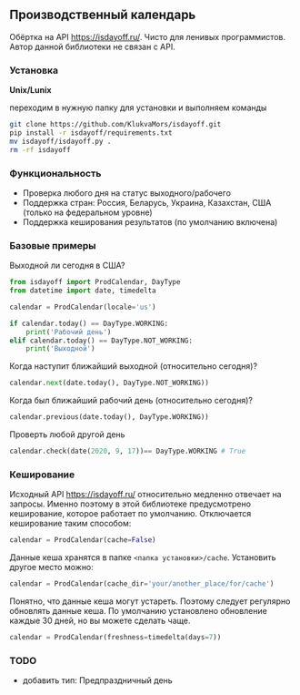 ## Производственный календарь

Обёртка на API https://isdayoff.ru/. Чисто для ленивых программистов. Автор данной библиотеки не связан с API.

### **Установка**

 **Unix/Lunix**

переходим в нужную папку для установки и выполняем команды

```sh
git clone https://github.com/KlukvaMors/isdayoff.git
pip install -r isdayoff/requirements.txt
mv isdayoff/isdayoff.py .
rm -rf isdayoff
```



### Функциональность

- Проверка любого дня на статус выходного/рабочего
- Поддержка стран: Россия, Беларусь, Украина, Казахстан, США (только на федеральном уровне)
- Поддержка кеширования результатов (по умолчанию включена)



### **Базовые примеры**

Выходной ли сегодня в США?

```python
from isdayoff import ProdCalendar, DayType
from datetime import date, timedelta

calendar = ProdCalendar(locale='us')

if calendar.today() == DayType.WORKING:
    print('Рабочий день')
elif calendar.today() == DayType.NOT_WORKING:
    print('Выходной')
```

Когда наступит ближайший выходной (относительно сегодня)?

```python
calendar.next(date.today(), DayType.NOT_WORKING))
```

Когда был ближайший рабочий день (относительно сегодня)?

```python
calendar.previous(date.today(), DayType.WORKING))
```

Проверть любой другой день

```python
calendar.check(date(2020, 9, 17))== DayType.WORKING # True
```



### **Кеширование**

Исходный API https://isdayoff.ru/ относительно медленно отвечает на запросы. Именно поэтому в этой библиотеке предусмотрено кеширование, которое работает по умолчанию. Отключается кеширование таким способом:

```python
calendar = ProdCalendar(cache=False)
```

Данные кеша хранятся в папке `<папка установки>/cache`. Установить другое место можно:

```python
calendar = ProdCalendar(cache_dir='your/another_place/for/cache')
```

Понятно, что данные кеша могут устареть. Поэтому следует регулярно обновлять данные кеша. По умолчанию установлено обновление каждые 30 дней, но вы можете сделать чаще.

```python
calendar = ProdCalendar(freshness=timedelta(days=7))
```



### TODO

- добавить тип: Предпраздничный день

